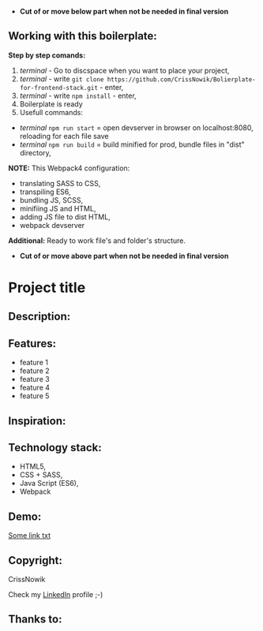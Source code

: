 * **Cut of or move below part when not be needed in final version**

Working with this boilerplate:
------------
**Step by step comands:**

1. *terminal* - Go to discspace when you want to place your project,
2. *terminal* - write `git clone https://github.com/CrissNowik/Bolierplate-for-frontend-stack.git` - enter,
3. *terminal* - write `npm install` - enter,
4. Boilerplate is ready
5. Usefull commands:
* *terminal* `npm run start` 		= open devserver in browser on localhost:8080, reloading for each file save
* *terminal* `npm run build` 		= build minified for prod, bundle files in "dist" directory, 

**NOTE:**
This Webpack4 configuration:
- translating SASS to CSS,
- transpiling ES6,
- bundling JS, SCSS,
- minifiing JS and HTML,
- adding JS file to dist HTML,
- webpack devserver

**Additional:** 
Ready to work file's and folder's structure. 
* **Cut of or move above part when not be needed in final version**

Project title
====================

Description:
-------------


Features:
---------
* feature  1  
* feature  2
* feature  3
* feature  4
* feature  5

Inspiration:
------------


Technology stack:
-------------
* HTML5,
* CSS + SASS,
* Java Script (ES6),
* Webpack

Demo:
-----
[Some link txt]

Copyright:
----------
CrissNowik

Check my [LinkedIn] profile ;-)


Thanks to:
----------

[LinkedIn]: <https://www.linkedin.com/in/krzysztof-nowicki-0a5a9a164/>
[Some link txt]: <some http adress>